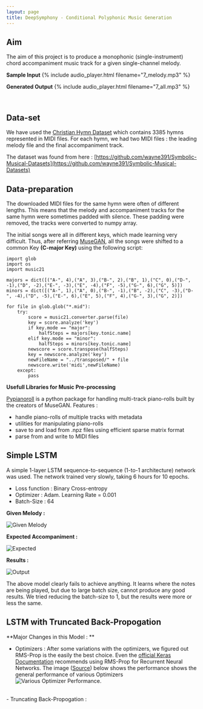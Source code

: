```yaml
---
layout: page
title: DeepSymphony - Conditional Polyphonic Music Generation
---
```


## Aim
The aim of this project is to produce a monophonic (single-instrument) chord accompaniment music track for a given single-channel melody.

**Sample Input**
{% include audio_player.html filename="7_melody.mp3" %}

**Generated Output**
{% include audio_player.html filename="7_all.mp3" %}

<br>

## Data-set
We have used the [Christian Hymn Dataset](https://www.hymnal.net/en/home) which contains 3385 hymns represented in MIDI files. For each hymn, we had two MIDI files : the leading melody file and the final accompaniment track.

The dataset was found from here : [https://github.com/wayne391/Symbolic-Musical-Datasets](https://github.com/wayne391/Symbolic-Musical-Datasets)
<br>

## Data-preparation

The downloaded MIDI files for the same hymn were often of different lengths. This means that the melody and accompaniment tracks for the same hymn were sometimes padded with silence. These padding were removed, the tracks were converted to numpy array.

The initial songs were all in different keys, which made learning very difficult.
Thus, after referring [MuseGAN](https://salu133445.github.io/musegan/data), all the songs were shifted to a common Key **(C-major Key)** using the following script:

    import glob
    import os
    import music21
    
    majors = dict([("A-", 4),("A", 3),("B-", 2),("B", 1),("C", 0),("D-", -1),("D", -2),("E-", -3),("E", -4),("F", -5),("G-", 6),("G", 5)])
    minors = dict([("A-", 1),("A", 0),("B-", -1),("B", -2),("C", -3),("D-", -4),("D", -5),("E-", 6),("E", 5),("F", 4),("G-", 3),("G", 2)])
    
    for file in glob.glob("*.mid"):
        try:
            score = music21.converter.parse(file)
            key = score.analyze('key')
            if key.mode == "major":
                halfSteps = majors[key.tonic.name]
            elif key.mode == "minor":
                halfSteps = minors[key.tonic.name]
            newscore = score.transpose(halfSteps)
            key = newscore.analyze('key')
            newFileName = "../transposed/" + file
            newscore.write('midi',newFileName)
        except:
            pass


**Usefull Libraries for Music Pre-processing** 

[Pypianoroll](https://salu133445.github.io/pypianoroll/) is a python package for handling multi-track piano-rolls built by the creators of MuseGAN. Features : 
-   handle piano-rolls of multiple tracks with metadata
-   utilities for manipulating piano-rolls
-   save to and load from .npz files using efficient sparse matrix format
-   parse from and write to MIDI files 

## Simple LSTM

A simple 1-layer LSTM sequence-to-sequence (1-to-1 architecture) network was used. The network trained very slowly, taking 6 hours for 10 epochs. 

 - Loss function : Binary Cross-entropy
 - Optimizer : Adam. Learning Rate = 0.001
 - Batch-Size : 64
 
**Given Melody :**

 ![Given Melody](https://akhileshdevrari.github.io/CS-671/img/given.png)
 

**Expected Accompaniment :** 

![Expected](https://akhileshdevrari.github.io/CS-671/img/expected.png)


**Results :** 

![Output](https://akhileshdevrari.github.io/CS-671/img/output.png)


The above model clearly fails to achieve anything. It learns where the notes are being played, but due to large batch size, cannot produce any good results.
We tried reducing the batch-size to 1, but the results were more or less the same.

## LSTM with Truncated Back-Propogation

**Major Changes in this Model : **

 - Optimizers : After some variations with the optimizers, we figured out RMS-Prop is the easily the best choice. Even the [official Keras Documentation](https://keras.io/optimizers/) recommends using RMS-Prop for Recurrent Neural Networks.
The image ([Source](https://imgur.com/a/Hqolp#NKsFHJb)) below shows the performance shows the general performance of various Optimizers
 <br>![Various Optimizer Performance. ](https://lh3.googleusercontent.com/JxVi4hkoPqWFPoBpt7_78Nlsfbz_HQ5R6eZarS6A_ykTpuYyjI53olOMKeRBD8sWisQANG0PvJOg "Various Optimizer Performance")
 <br>
 - Truncating Back-Propogation : 
